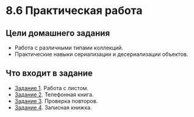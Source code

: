 # 8.6 Практическая работа

## Цели домашнего задания
- Работа с различными типами коллекций. 
- Практические навыки сериализации и десериализации объектов. 
 

## Что входит в задание
- [Задание 1](task_8.1). Работа с листом.
- [Задание 2](task_8.2). Телефонная книга.
- [Задание 3](task_8.3). Проверка повторов.
- [Задание 4](task_8.4). Записная книжка.
